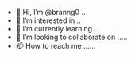 - 👋 Hi, I’m @branng0 ..
- 👀 I’m interested in ..
- 🌱 I’m currently learning ..
- 💞️ I’m looking to collaborate on .....
- 📫 How to reach me ......

<!---
branng0/branng0 is a ✨ special ✨ repository because its `README.md` (this file) appears on your GitHub profile.
You can click the Preview link to take a look at your changes.
--->
